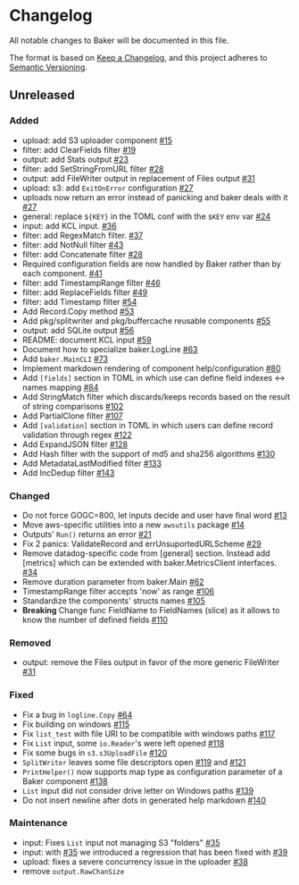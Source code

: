 # Changelog

All notable changes to Baker will be documented in this file.

The format is based on [Keep a Changelog](https://keepachangelog.com/en/1.0.0/),
and this project adheres to [Semantic Versioning](https://semver.org/spec/v2.0.0.html).

## Unreleased

### Added

- upload: add S3 uploader component [#15](https://github.com/AdRoll/baker/pull/15)
- filter: add ClearFields filter [#19](https://github.com/AdRoll/baker/pull/19)
- output: add Stats output [#23](https://github.com/AdRoll/baker/pull/23)
- filter: add SetStringFromURL filter [#28](https://github.com/AdRoll/baker/pull/28)
- output: add FileWriter output in replacement of Files output  [#31](https://github.com/AdRoll/baker/pull/31)
- upload: s3: add `ExitOnError` configuration [#27](https://github.com/AdRoll/baker/pull/27)
- uploads now return an error instead of panicking and baker deals with it [#27](https://github.com/AdRoll/baker/pull/27)
- general: replace `${KEY}` in the TOML conf with the `$KEY` env var [#24](https://github.com/AdRoll/baker/pull/24)
- input: add KCL input. [#36](https://github.com/AdRoll/baker/pull/36)
- filter: add RegexMatch filter. [#37](https://github.com/AdRoll/baker/pull/37)
- filter: add NotNull filter [#43](https://github.com/AdRoll/baker/pull/43)
- filter: add Concatenate filter [#28](https://github.com/AdRoll/baker/pull/33)
- Required configuration fields are now handled by Baker rather than by each component. [#41](https://github.com/AdRoll/baker/pull/41)
- filter: add TimestampRange filter [#46](https://github.com/AdRoll/baker/pull/46)
- filter: add ReplaceFields filter [#49](https://github.com/AdRoll/baker/pull/49)
- filter: add Timestamp filter [#54](https://github.com/AdRoll/baker/pull/54)
- Add Record.Copy method [#53](https://github.com/AdRoll/baker/pull/53)
- Add pkg/splitwriter and pkg/buffercache reusable components [#55](https://github.com/AdRoll/baker/pull/55)
- output: add SQLite output [#56](https://github.com/AdRoll/baker/pull/56)
- README: document KCL input [#59](https://github.com/AdRoll/baker/pull/59)
- Document how to specialize baker.LogLine [#63](https://github.com/AdRoll/baker/pull/63)
- Add `baker.MainCLI` [#73](https://github.com/AdRoll/baker/pull/73)
- Implement markdown rendering of component help/configuration [#80](https://github.com/AdRoll/baker/pull/80)
- Add `[fields]` section in TOML in which use can define field indexes <-> names mapping [#84](https://github.com/AdRoll/baker/pull/84)
- Add StringMatch filter which discards/keeps records based on the result of string comparisons  [#102](https://github.com/AdRoll/baker/pull/102)
- Add PartialClone filter [#107](https://github.com/AdRoll/baker/pull/107)
- Add `[validation]` section in TOML in which users can define record validation through regex [#122](https://github.com/AdRoll/baker/pull/122)
- Add ExpandJSON filter [#128](https://github.com/AdRoll/baker/pull/128)
- Add Hash filter with the support of md5 and sha256 algorithms [#130](https://github.com/AdRoll/baker/pull/130)
- Add MetadataLastModified filter [#133](https://github.com/AdRoll/baker/pull/133)
- Add IncDedup filter [#143](https://github.com/AdRoll/baker/pull/143)

### Changed

- Do not force GOGC=800, let inputs decide and user have final word [#13](https://github.com/AdRoll/baker/pull/13)
- Move aws-specific utilities into a new `awsutils` package [#14](https://github.com/AdRoll/baker/pull/14)
- Outputs' `Run()` returns an error [#21](https://github.com/AdRoll/baker/pull/21)
- Fix 2 panics: ValidateRecord and errUnsuportedURLScheme [#29](https://github.com/AdRoll/baker/pull/29)
- Remove datadog-specific code from [general] section. Instead add [metrics] which can be extended with baker.MetricsClient interfaces. [#34](https://github.com/AdRoll/baker/pull/34)
- Remove duration parameter from baker.Main [#62](https://github.com/AdRoll/baker/pull/62)
- TimestampRange filter accepts 'now' as range [#106](https://github.com/AdRoll/baker/pull/106)
- Standardize the components' structs names [#105](https://github.com/AdRoll/baker/pull/105)
- **Breaking** Change func FieldName to FieldNames (slice) as it allows to know the number of defined fields [#110](https://github.com/AdRoll/baker/pull/110)

### Removed

- output: remove the Files output in favor of the more generic FileWriter [#31](https://github.com/AdRoll/baker/pull/31)

### Fixed

- Fix a bug in `logline.Copy` [#64](https://github.com/AdRoll/baker/pull/64)
- Fix building on windows [#115](https://github.com/AdRoll/baker/issues/115)
- Fix `list_test` with file URI to be compatible with windows paths [#117](https://github.com/AdRoll/baker/pull/117)
- Fix `List` input, some `io.Reader`'s were left opened [#118](https://github.com/AdRoll/baker/pull/118)
- Fix some bugs in `s3.s3UploadFile` [#120](https://github.com/AdRoll/baker/pull/120)
- `SplitWriter` leaves some file descriptors open [#119](https://github.com/AdRoll/baker/pull/119) and [#121](https://github.com/AdRoll/baker/pull/121)
- `PrintHelper()` now supports map type as configuration parameter of a Baker component [#138](https://github.com/AdRoll/baker/pull/138)
- `List` input did not consider drive letter on Windows paths [#139](https://github.com/AdRoll/baker/pull/139)
- Do not insert newline after dots in generated help markdown [#140](https://github.com/AdRoll/baker/pull/140)

### Maintenance

- input: Fixes `List` input not managing S3 "folders" [#35](https://github.com/AdRoll/baker/pull/35)
- input: with [#35](https://github.com/AdRoll/baker/pull/35) we introduced a regression that has been fixed with [#39](https://github.com/AdRoll/baker/pull/39)
- upload: fixes a severe concurrency issue in the uploader [#38](https://github.com/AdRoll/baker/pull/38)
- remove `output.RawChanSize`

